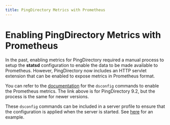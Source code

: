 ```yaml
---
title: PingDirectory Metrics with Prometheus
---
```

# Enabling PingDirectory Metrics with Prometheus

In the past, enabling metrics for PingDirectory required a manual process to setup the **statsd** configuration to enable the data to be made available to Prometheus. However, PingDirectory now includes an HTTP servlet extension that can be enabled to expose metrics in Prometheus format.

You can refer to the [documentation](https://docs.pingidentity.com/r/en-us/pingdirectory-92/pd_ds_monitor_server_metrics_prometheus) for the `dsconfig` commands to enable the Prometheus metrics.  The link above is for PingDirectory 9.2, but the process is the same for newer versions.

These `dsconfig` commands can be included in a server profile to ensure that the configuration is applied when the server is started. See [here](https://github.com/pingidentity/pingidentity-server-profiles/blob/master/monitoring/pingdirectory/jolokia/pd.profile/dsconfig/15-prometheus.dsconfig) for an example.
